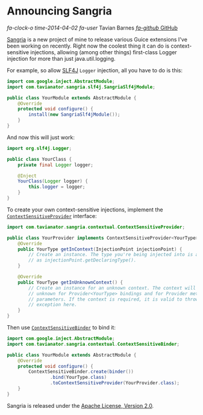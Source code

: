 # Announcing Sangria

<div class="infobar">

*fa-clock-o* *time-2014-04-02*
*fa-user* Tavian Barnes
[*fa-github* GitHub](https://github.com/tavianator/sangria)

</div>


[Sangria] is a new project of mine to release various Guice extensions I've been working on recently.
Right now the coolest thing it can do is context-sensitive injections, allowing (among other things) first-class Logger injection for more than just java.util.logging.

[Sangria]: /sangria

For example, so allow [SLF4J] `Logger` injection, all you have to do is this:

[SLF4J]: http://slf4j.org/

```java
import com.google.inject.AbstractModule;
import com.tavianator.sangria.slf4j.SangriaSlf4jModule;

public class YourModule extends AbstractModule {
    @Override
    protected void configure() {
        install(new SangriaSlf4jModule());
    }
}
```

And now this will just work:

```java
import org.slf4j.Logger;

public class YourClass {
    private final Logger logger;

    @Inject
    YourClass(Logger logger) {
        this.logger = logger;
    }
}
```

To create your own context-sensitive injections, implement the [`ContextSensitiveProvider`] interface:

[`ContextSensitiveProvider`]: /sangria/apidocs/com/tavianator/sangria/contextual/ContextSensitiveProvider.html

```java
import com.tavianator.sangria.contextual.ContextSensitiveProvider;

public class YourProvider implements ContextSensitiveProvider<YourType> {
    @Override
    public YourType getInContext(InjectionPoint injectionPoint) {
        // Create an instance. The type you're being injected into is available
        // as injectionPoint.getDeclaringType().
    }

    @Override
    public YourType getInUnknownContext() {
        // Create an instance for an unknown context. The context will be
        // unknown for Provider<YourType> bindings and for Provider method
        // parameters. If the context is required, it is valid to throw an
        // exception here.
    }
}
```

Then use [`ContextSensitiveBinder`] to bind it:

[`ContextSensitiveBinder`]: /sangria/apidocs/com/tavianator/sangria/contextual/ContextSensitiveBinder.html

```java
import com.google.inject.AbstractModule;
import com.tavianator.sangria.contextual.ContextSensitiveBinder;

public class YourModule extends AbstractModule {
    @Override
    protected void configure() {
        ContextSensitiveBinder.create(binder())
                .bind(YourType.class)
                .toContextSensitiveProvider(YourProvider.class);
    }
}
```

Sangria is released under the [Apache License, Version 2.0].

[Apache License, Version 2.0]: http://www.apache.org/licenses/LICENSE-2.0.html
